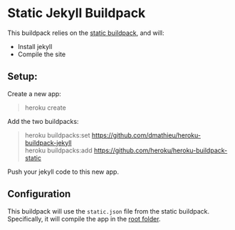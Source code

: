 # Static Jekyll Buildpack

This buildpack relies on the [static buildpack](https://github.com/heroku/heroku-buildpack-static), and will:

* Install jekyll
* Compile the site

## Setup:

Create a new app:

> heroku create

Add the two buildpacks:

> heroku buildpacks:set https://github.com/dmathieu/heroku-buildpack-jekyll  
> heroku buildpacks:add https://github.com/heroku/heroku-buildpack-static

Push your jekyll code to this new app.

## Configuration

This buildpack will use the `static.json` file from the static buildpack.  
Specifically, it will compile the app in the [root folder](https://github.com/heroku/heroku-buildpack-static#root).
